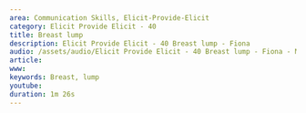 ```yaml
---
area: Communication Skills, Elicit-Provide-Elicit
category: Elicit Provide Elicit - 40
title: Breast lump
description: Elicit Provide Elicit - 40 Breast lump - Fiona
audio: /assets/audio/Elicit Provide Elicit - 40 Breast lump - Fiona - MQ.mp3
article: 
www: 
keywords: Breast, lump
youtube: 
duration: 1m 26s
--- 
```

